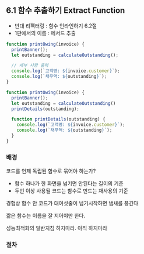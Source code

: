 
## 6.1 함수 추출하기 Extract Function

- 반대 리팩터링 : 함수 인라인하기 6.2절
- 1판에서의 이름 : 메서드 추출
```javascript
function printOwing(invoice) {
  printBanner();
  let outstanding = calculateOutstanding();

  // 세부 사항 출력
  console.log(`고객명: ${invoice.customer}`);
  console.log(`채무액: ${outstanding}`);
}
```

```javascript
function printOwing(invoice) {
  printBanner();
  let outstanding = calculateOutstanding()
  printDetails(outstanding);

  function printDetails(outstanding) {
    console.log(`고객명: ${invoice.customer}`);
    console.log(`채무액: ${outstanding}`);
  }
}
```

### 배경

코드를 언제 독립된 함수로 묶어야 하는가?
- 함수 하나가 한 화면을 넘기면 안된다는 길이의 기준
- 두번 이상 사용될 코드는 함수로 만드는 재사용의 기준

경험상 함수 안 코드가 대여섯줄이 넘기시작하면 냄새를 풍긴다

짧은 함수는 이름을 잘 지어야만 한다.

성능최적화의 일반지침
하지마라. 아직 하지마라

### 절차
